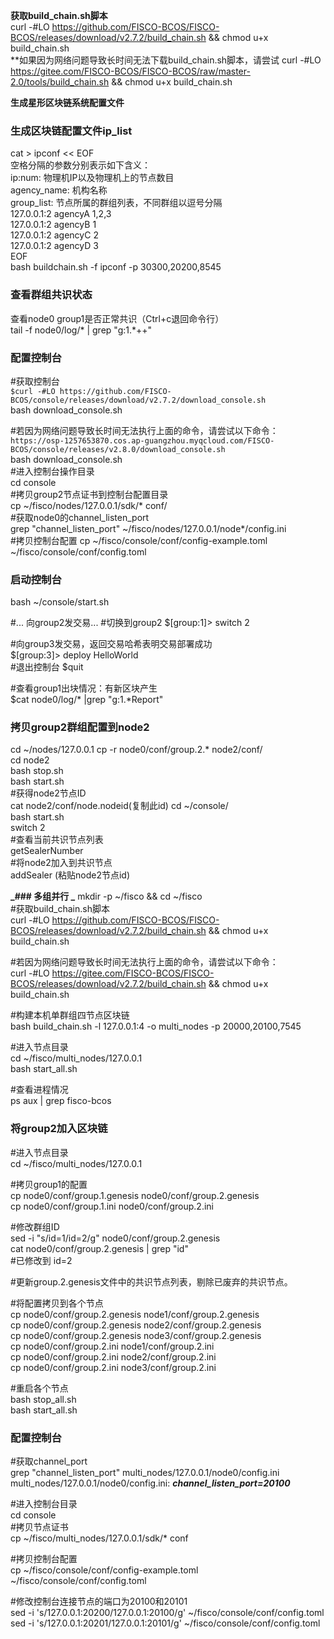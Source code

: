  **获取build_chain.sh脚本**  
curl -#LO https://github.com/FISCO-BCOS/FISCO-BCOS/releases/download/v2.7.2/build_chain.sh && chmod u+x build_chain.sh  
**如果因为网络问题导致长时间无法下载build_chain.sh脚本，请尝试 curl -#LO https://gitee.com/FISCO-BCOS/FISCO-BCOS/raw/master-2.0/tools/build_chain.sh && chmod u+x build_chain.sh

 **生成星形区块链系统配置文件** 

 

### 生成区块链配置文件ip_list  
cat > ipconf << EOF  
 空格分隔的参数分别表示如下含义：  
 ip:num: 物理机IP以及物理机上的节点数目  
 agency_name: 机构名称  
 group_list: 节点所属的群组列表，不同群组以逗号分隔  
127.0.0.1:2 agencyA 1,2,3  
127.0.0.1:2 agencyB 1  
127.0.0.1:2 agencyC 2  
127.0.0.1:2 agencyD 3  
EOF  
bash buildchain.sh -f ipconf -p 30300,20200,8545  


### 查看群组共识状态  
查看node0 group1是否正常共识（Ctrl+c退回命令行）  
tail -f node0/log/* | grep "g:1.*++"  

### 配置控制台  
#获取控制台  
`$curl -#LO https://github.com/FISCO-BCOS/console/releases/download/v2.7.2/download_console.sh  `  
bash download_console.sh  

#若因为网络问题导致长时间无法执行上面的命令，请尝试以下命令：  
`https://osp-1257653870.cos.ap-guangzhou.myqcloud.com/FISCO-BCOS/console/releases/v2.8.0/download_console.sh  `  
bash download_console.sh  
#进入控制台操作目录  
cd console  
#拷贝group2节点证书到控制台配置目录  
cp ~/fisco/nodes/127.0.0.1/sdk/* conf/  
#获取node0的channel_listen_port  
grep "channel_listen_port" ~/fisco/nodes/127.0.0.1/node*/config.ini  
#拷贝控制台配置
cp ~/fisco/console/conf/config-example.toml ~/fisco/console/conf/config.toml  

### 启动控制台  
bash ~/console/start.sh  

#... 向group2发交易...
#切换到group2
$[group:1]> switch 2

#向group3发交易，返回交易哈希表明交易部署成功  
$[group:3]> deploy HelloWorld  
#退出控制台
$quit  

#查看group1出块情况：有新区块产生  
$cat node0/log/* |grep "g:1.*Report"  

### 拷贝group2群组配置到node2  
cd ~/nodes/127.0.0.1
cp -r node0/conf/group.2.* node2/conf/  
cd node2  
bash stop.sh  
bash start.sh  
#获得node2节点ID  
cat node2/conf/node.nodeid(复制此id)
cd ~/console/  
bash start.sh  
switch 2  
#查看当前共识节点列表  
getSealerNumber  
#将node2加入到共识节点  
addSealer (粘贴node2节点id)  


 **_### 多组并行  _** 
mkdir -p ~/fisco && cd ~/fisco  
#获取build_chain.sh脚本  
curl -#LO https://github.com/FISCO-BCOS/FISCO-BCOS/releases/download/v2.7.2/build_chain.sh && chmod u+x build_chain.sh  

#若因为网络问题导致长时间无法执行上面的命令，请尝试以下命令：  
curl -#LO https://gitee.com/FISCO-BCOS/FISCO-BCOS/releases/download/v2.7.2/build_chain.sh && chmod u+x build_chain.sh  

#构建本机单群组四节点区块链  
bash build_chain.sh -l 127.0.0.1:4 -o multi_nodes -p 20000,20100,7545  

#进入节点目录  
cd ~/fisco/multi_nodes/127.0.0.1  
bash start_all.sh  

#查看进程情况  
ps aux | grep fisco-bcos  

### 将group2加入区块链  
#进入节点目录  
cd ~/fisco/multi_nodes/127.0.0.1  

#拷贝group1的配置  
cp node0/conf/group.1.genesis node0/conf/group.2.genesis  
cp node0/conf/group.1.ini node0/conf/group.2.ini  

#修改群组ID  
sed -i "s/id=1/id=2/g"  node0/conf/group.2.genesis  
cat node0/conf/group.2.genesis | grep "id"  
#已修改到    id=2  

#更新group.2.genesis文件中的共识节点列表，剔除已废弃的共识节点。  

#将配置拷贝到各个节点  
cp node0/conf/group.2.genesis node1/conf/group.2.genesis  
cp node0/conf/group.2.genesis node2/conf/group.2.genesis  
cp node0/conf/group.2.genesis node3/conf/group.2.genesis  
cp node0/conf/group.2.ini node1/conf/group.2.ini  
cp node0/conf/group.2.ini node2/conf/group.2.ini  
cp node0/conf/group.2.ini node3/conf/group.2.ini  

#重启各个节点  
bash stop_all.sh  
bash start_all.sh  

### 配置控制台  
#获取channel_port  
grep "channel_listen_port" multi_nodes/127.0.0.1/node0/config.ini  
multi_nodes/127.0.0.1/node0/config.ini:     _**channel_listen_port=20100**_   

#进入控制台目录  
cd console  
#拷贝节点证书  
cp ~/fisco/multi_nodes/127.0.0.1/sdk/* conf  

#拷贝控制台配置  
cp ~/fisco/console/conf/config-example.toml ~/fisco/console/conf/config.toml  

#修改控制台连接节点的端口为20100和20101  
sed -i 's/127.0.0.1:20200/127.0.0.1:20100/g' ~/fisco/console/conf/config.toml  
sed -i 's/127.0.0.1:20201/127.0.0.1:20101/g' ~/fisco/console/conf/config.toml   

